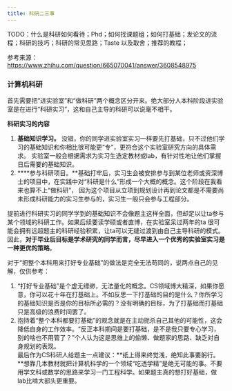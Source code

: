 ```yaml
---
title: 科研二三事
---
```


TODO：什么是科研如何看待；Phd；如何找课题组；如何打基础；发论文的流程；科研的技巧；科研的常见思路；Taste 以及取舍；推荐的教程；

参考来源：https://www.zhihu.com/question/665070041/answer/3608548975
### 计算机科研

首先需要把“进实验室”和“做科研”两个概念区分开来。绝大部分人本科阶段进实验室是在进行“科研实习”，这和自己主导的科研可以说毫不相干。

**科研实习的内容**

1. **基础知识学习。** 没错，你的同学进实验室实习一样要先打基础，只不过他们学习的基础知识和你相比很可能更“专”，更符合这个实验室研究方向的具体需求。
实验室一般会根据需求为实习生选定教材或lab，有针对性地让他们掌握日后需要的基础知识。
2. ****参与科研项目。**基础打牢后，实习生会被安排参与到某位老师或资深博士的项目中，在实践中对“科研是什么”形成一个大概的概念。这个阶段在我看来也算不上“做科研”，
因为这个项目从立项到规划设计再到论文都是不需要尚未形成科研能力的实习生参与的，实习生一般只会参与工程部分。<br>

提前进行科研实习的同学学到的基础知识不会像题主这样全面，但却足以让ta参与某个领域的科研工作。如果后续要读学硕或者直博，在实验室呆过两年的ta
很可能会拥有远超题主的科研经验积累，让ta可以无缝过渡到由自己主导科研的模式。因此，**对于毕业后目标是学术研究的同学而言，尽早进入一个优秀的实验室实习是一种更优的策略**。


对于“把整个本科用来打好专业基础”的做法是完全无法苟同的，说两点自己的见解，仅供参考：
1. “打好专业基础”是个虚无缥缈，无法量化的概念。CS领域博大精深，如果你愿意，你可以花十年在打基础上。不如反思一下打基础的目的是什么？你所学习的基础知识是否是你的目标所必需的？没有明确的目标，为了打基础而打基础只是高级的浪费时间罢了。
2. 抱持着“整个本科都要打基础”的观念就是在主动扼杀自己其他的可能性，这会降低自身的工作效率。“反正本科期间是要打基础，是不是我只要专心学习，别的啥也不用管了？”个人认为这是思维上的偷懒、做题家的思路、缺乏对自身规划的表现。<br>
最后作为CS科研人给题主一点建议：**纸上得来终觉浅，绝知此事要躬行。**想靠几本教材就把计算机科学的一个领域“吃透学精”是绝无可能的事。不要用学文科或数学的思路来学习一门工程科学。如果题主真的想打好基础，做lab比啃大部头更重要。




